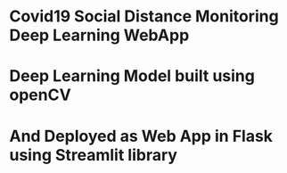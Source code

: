 # Covid19 Social Distance Monitoring Deep Learning WebApp

# Deep Learning Model built using openCV
# And Deployed as Web App in Flask using Streamlit library


